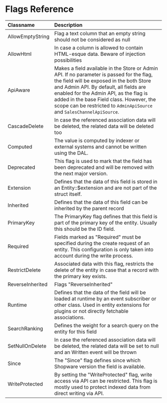 # Flags Reference

| Classname | Description |
| :--- | :--- |
| AllowEmptyString | Flag a text column that an empty string should not be considered as null|
| AllowHtml | In case a column is allowed to contain HTML-esque data. Beware of injection possibilities |
| ApiAware | Makes a field available in the Store or Admin API. If no parameter is passed for the flag, the field will be exposed in the both Store and Admin API. By default, all fields are enabled for the Admin API, as the flag is added in the base Field class. However, the scope can be restricted to `AdminApiSource` and `SalesChannelApiSource`.  |
| CascadeDelete | In case the referenced association data will be deleted, the related data will be deleted too |
| Computed | The value is computed by indexer or external systems and cannot be written using the DAL.|
| Deprecated | This flag is used to mark that the field has been deprecated and will be removed with the next major version. |
| Extension | Defines that the data of this field is stored in an Entity::$extension and are not part of the struct itself. |
| Inherited | Defines that the data of this field can be inherited by the parent record |
| PrimaryKey | The PrimaryKey flag defines that this field is part of the primary key of the entity. Usually this should be the ID field.  |
| Required | Fields marked as "Required" must be specified during the create request of an entity. This configuration is only taken into account during the write process. |
| RestrictDelete | Associated data with this flag, restricts the delete of the entity in case that a record with the primary key exists. |
| ReverseInherited | Flags "ReverseInherited" |
| Runtime | Defines that the data of the field will be loaded at runtime by an event subscriber or other class. Used in entity extensions for plugins or not directly fetchable associations.|
| SearchRanking | Defines the weight for a search query on the entity for this field |
| SetNullOnDelete | In case the referenced association data will be deleted, the related data will be set to null and an Written event will be thrown |
| Since | The "Since" flag defines since which Shopware version the field is available.  |
| WriteProtected | By setting the "WriteProtected" flag, write access via API can be restricted. This flag is mostly used to protect indexed data from direct writing via API. |
